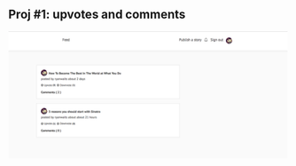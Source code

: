 ## Proj #1: upvotes and comments

[![](./app/assets/images/preview.png)](https://chilling-caverns-33283.herokuapp.com/)
